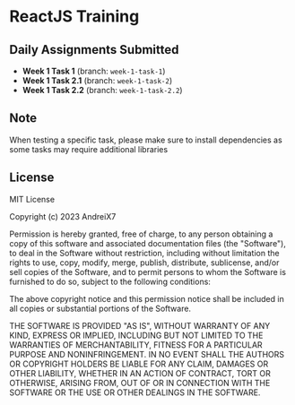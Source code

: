 # ReactJS Training

## Daily Assignments Submitted
- **Week 1 Task 1** (branch: `week-1-task-1`)
- **Week 1 Task 2.1** (branch: `week-1-task-2`)
- **Week 1 Task 2.2** (branch: `week-1-task-2.2`)


## Note
When testing a specific task, please make sure to install dependencies as some tasks may require additional libraries

## License
MIT License

Copyright (c) 2023 AndreiX7

Permission is hereby granted, free of charge, to any person obtaining a copy
of this software and associated documentation files (the "Software"), to deal
in the Software without restriction, including without limitation the rights
to use, copy, modify, merge, publish, distribute, sublicense, and/or sell
copies of the Software, and to permit persons to whom the Software is
furnished to do so, subject to the following conditions:

The above copyright notice and this permission notice shall be included in all
copies or substantial portions of the Software.

THE SOFTWARE IS PROVIDED "AS IS", WITHOUT WARRANTY OF ANY KIND, EXPRESS OR
IMPLIED, INCLUDING BUT NOT LIMITED TO THE WARRANTIES OF MERCHANTABILITY,
FITNESS FOR A PARTICULAR PURPOSE AND NONINFRINGEMENT. IN NO EVENT SHALL THE
AUTHORS OR COPYRIGHT HOLDERS BE LIABLE FOR ANY CLAIM, DAMAGES OR OTHER
LIABILITY, WHETHER IN AN ACTION OF CONTRACT, TORT OR OTHERWISE, ARISING FROM,
OUT OF OR IN CONNECTION WITH THE SOFTWARE OR THE USE OR OTHER DEALINGS IN THE
SOFTWARE.
